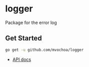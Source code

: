 # logger
Package for the error log

## Get Started

```sh
go get -u github.com/mvochoa/logger
```

- [API docs](https://godoc.org/github.com/mvochoa/logger)